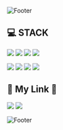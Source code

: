 ![Footer](https://capsule-render.vercel.app/api?type=waving&color=auto&height=200&section=header&text=taehyeun%20Hwang&fontSize=90)

## 💻 STACK

<img src="https://img.shields.io/badge/HTML5-E34F26?style=flat-square&logo=HTML5&logoColor=white"/>   <img src="https://img.shields.io/badge/CSS3-1572B6?style=flat-square&logo=CSS3&logoColor=white"/>   <img src="https://img.shields.io/badge/Javascript-F7DF1E?style=flat-square&logo=Javascript&logoColor=white"/>   <img src="https://img.shields.io/badge/TypeScript-3178C6?style=flat-square&logo=TypeScript&logoColor=white"/>

<img src="https://img.shields.io/badge/React-61DAFB?style=flat-square&logo=React&logoColor=white"/>   <img src="https://img.shields.io/badge/Styled%2D%2DComponents-DB7093?style=flat-square&logo=Styled%2DComponents&logoColor=white"/>   <img src="https://img.shields.io/badge/Redux-764ABC?style=flat-square&logo=Redux&logoColor=white"/>   <img src="https://img.shields.io/badge/Redux%2D%2DSaga-999999?style=flat-square&logo=ReduxSaga&logoColor=white"/>



## 🧸 My Link 🧸

[<img src="https://img.shields.io/badge/Notion-000000?style=flat-square&logo=Notion&logoColor=white"/>](https://www.notion.so/4cd8b2770d66418787af7207c9bfe744)   [<img src="https://img.shields.io/badge/Gmail-EA4335?style=flat-square&logo=Gmail&logoColor=white"/>](clowns1232@gmail.com)



![Footer](https://capsule-render.vercel.app/api?type=waving&color=auto&height=200&section=footer&text=Have%20a%20Good%20Day&fontSize=70)
